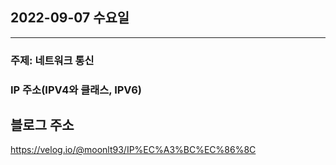 ## 2022-09-07 수요일

---

### 주제: 네트워크 통신
### IP 주소(IPV4와 클래스, IPV6)

## 블로그 주소 

https://velog.io/@moonlt93/IP%EC%A3%BC%EC%86%8C


